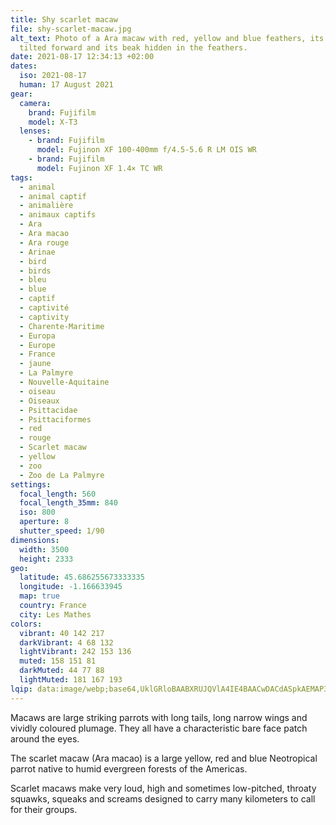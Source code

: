 ```yaml
---
title: Shy scarlet macaw
file: shy-scarlet-macaw.jpg
alt_text: Photo of a Ara macaw with red, yellow and blue feathers, its head
  tilted forward and its beak hidden in the feathers.
date: 2021-08-17 12:34:13 +02:00
dates:
  iso: 2021-08-17
  human: 17 August 2021
gear:
  camera:
    brand: Fujifilm
    model: X-T3
  lenses:
    - brand: Fujifilm
      model: Fujinon XF 100-400mm f/4.5-5.6 R LM OIS WR
    - brand: Fujifilm
      model: Fujinon XF 1.4× TC WR
tags:
  - animal
  - animal captif
  - animalière
  - animaux captifs
  - Ara
  - Ara macao
  - Ara rouge
  - Arinae
  - bird
  - birds
  - bleu
  - blue
  - captif
  - captivité
  - captivity
  - Charente-Maritime
  - Europa
  - Europe
  - France
  - jaune
  - La Palmyre
  - Nouvelle-Aquitaine
  - oiseau
  - Oiseaux
  - Psittacidae
  - Psittaciformes
  - red
  - rouge
  - Scarlet macaw
  - yellow
  - zoo
  - Zoo de La Palmyre
settings:
  focal_length: 560
  focal_length_35mm: 840
  iso: 800
  aperture: 8
  shutter_speed: 1/90
dimensions:
  width: 3500
  height: 2333
geo:
  latitude: 45.686255673333335
  longitude: -1.166633945
  map: true
  country: France
  city: Les Mathes
colors:
  vibrant: 40 142 217
  darkVibrant: 4 68 132
  lightVibrant: 242 153 136
  muted: 158 151 81
  darkMuted: 44 77 88
  lightMuted: 181 167 193
lqip: data:image/webp;base64,UklGRloBAABXRUJQVlA4IE4BAACwDACdASpkAEMAP3G2z140sL+kqFjqK/AuCWgA1DW5fGglYmtkFPlzFjYa6AOljn9pQQU0r8Zstz9StxIvwAWJ2LX5pjXhvgKAO67IgTQHEJgM804QprNp9e+fKzfzwAcpAT4nB10Z40IMLlJKgAD+8QkkP/tcmP5Z6kHhRBemzQ76+icdqPBMH6jfKmE0Rb/TwS6/3WMNtNnE7iDSoH5nKfcPV4/y7rAxoLpQn7KToAUmegYQTwwSQVwcGRUhI6P4nrLCD8OzJxWcV00FkmnjoQhvxhYQj2ifXzIuyYHjMchnKJGB0fbuDcl60Xq8aJksW35yYQKmfI6YHZwMDhcH3SgShUpT8DjRJJ/86/o8JmzO2TuE87XbDoVFp+z8ImBm5ng62s9TkhBJYcUEqpjWhhWrDfNxxWn72Hhm174rS9qZUUfgvn3Ey0K+iQAA
---
```


Macaws are large striking parrots with long tails, long narrow wings and vividly coloured plumage. They all have a characteristic bare face patch around the eyes.

The scarlet macaw (Ara macao) is a large yellow, red and blue Neotropical parrot native to humid evergreen forests of the Americas.

Scarlet macaws make very loud, high and sometimes low-pitched, throaty squawks, squeaks and screams designed to carry many kilometers to call for their groups.
